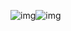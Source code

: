 ![img](https://hera.fbstatic.cn/424267735965696.jpeg)![img](https://hera.fbstatic.cn/424267735965696.jpeg)
